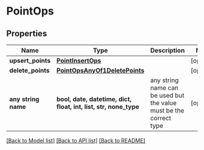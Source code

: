 # PointOps

## Properties
Name | Type | Description | Notes
------------ | ------------- | ------------- | -------------
**upsert_points** | [**PointInsertOps**](PointInsertOps.md) |  | [optional] 
**delete_points** | [**PointOpsAnyOf1DeletePoints**](PointOpsAnyOf1DeletePoints.md) |  | [optional] 
**any string name** | **bool, date, datetime, dict, float, int, list, str, none_type** | any string name can be used but the value must be the correct type | [optional]

[[Back to Model list]](../README.md#documentation-for-models) [[Back to API list]](../README.md#documentation-for-api-endpoints) [[Back to README]](../README.md)


